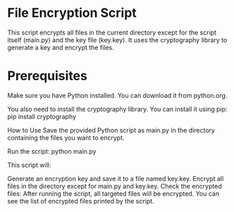 # File Encryption Script
This script encrypts all files in the current directory except for the script itself (main.py) and the key file (key.key). It uses the cryptography library to generate a key and encrypt the files.

# Prerequisites
Make sure you have Python installed. You can download it from python.org.

You also need to install the cryptography library. You can install it using pip:
pip install cryptography

How to Use
Save the provided Python script as main.py in the directory containing the files you want to encrypt.

Run the script:
python main.py

This script will:

Generate an encryption key and save it to a file named key.key.
Encrypt all files in the directory except for main.py and key.key.
Check the encrypted files:
After running the script, all targeted files will be encrypted. You can see the list of encrypted files printed by the script.

